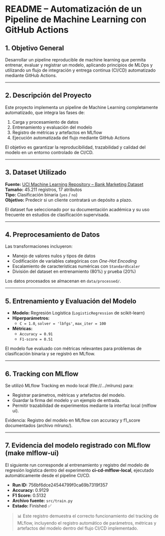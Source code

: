 # README – Automatización de un Pipeline de Machine Learning con GitHub Actions

## 1. Objetivo General
Desarrollar un pipeline reproducible de machine learning que permita entrenar, evaluar y registrar un modelo, aplicando principios de MLOps y utilizando un flujo de integración y entrega continua (CI/CD) automatizado mediante GitHub Actions.

---

## 2. Descripción del Proyecto
Este proyecto implementa un pipeline de Machine Learning completamente automatizado, que integra las fases de:
1. Carga y procesamiento de datos  
2. Entrenamiento y evaluación del modelo  
3. Registro de métricas y artefactos en MLflow  
4. Ejecución automatizada del flujo mediante GitHub Actions  

El objetivo es garantizar la reproducibilidad, trazabilidad y calidad del modelo en un entorno controlado de CI/CD.

---

## 3. Dataset Utilizado
**Fuente:** [UCI Machine Learning Repository – Bank Marketing Dataset](https://archive.ics.uci.edu/ml/datasets/bank+marketing)  
**Tamaño:** 45.211 registros, 17 atributos  
**Tipo:** Clasificación binaria (`yes` / `no`)  
**Objetivo:** Predecir si un cliente contratará un depósito a plazo.

El dataset fue seleccionado por su documentación académica y su uso frecuente en estudios de clasificación supervisada.

---

## 4. Preprocesamiento de Datos
Las transformaciones incluyeron:
- Manejo de valores nulos y tipos de datos  
- Codificación de variables categóricas con *One-Hot Encoding*  
- Escalamiento de características numéricas con `StandardScaler`  
- División del dataset en entrenamiento (80%) y prueba (20%)

Los datos procesados se almacenan en `data/processed/`.

---

## 5. Entrenamiento y Evaluación del Modelo
- **Modelo:** Regresión Logística (`LogisticRegression` de scikit-learn)
- **Hiperparámetros:**  
  - `C = 1.0`, `solver = 'lbfgs'`, `max_iter = 100`
- **Métricas:**  
  - `Accuracy = 0.91`  
  - `F1-score = 0.51`

El modelo fue evaluado con métricas relevantes para problemas de clasificación binaria y se registró en MLflow.

---

## 6. Tracking con MLflow
Se utilizó MLflow Tracking en modo local (file://.../mlruns) para:

  - Registrar parámetros, métricas y artefactos del modelo.
  - Guardar la firma del modelo y un ejemplo de entrada.
  - Permitir trazabilidad de experimentos mediante la interfaz local (mlflow ui).

Evidencia:
Registro del modelo en MLflow con accuracy y f1_score documentados (archivo mlruns/).

---

## 7. Evidencia del modelo registrado con MLflow (make mlflow-ui)

El siguiente run corresponde al entrenamiento y registro del modelo de regresión logística
dentro del experimento **ci-cd-mlflow-local**, ejecutado automáticamente desde el pipeline CI/CD.

- **Run ID:** 756bf6dce24544799f0ca69b7319f357  
- **Accuracy:** 0.9129  
- **F1 Score:** 0.5132  
- **Archivo fuente:** `src/train.py`  
- **Estado:** Finished ✅  

> 📊 Este registro demuestra el correcto funcionamiento del tracking de MLflow,
> incluyendo el registro automático de parámetros, métricas y artefactos del modelo
> dentro del flujo CI/CD implementado.
